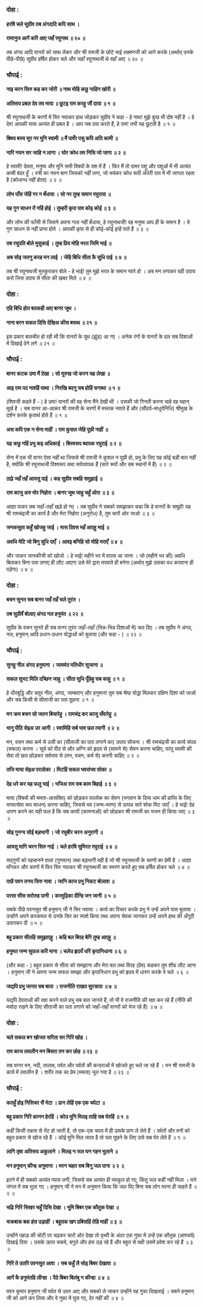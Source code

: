 ### दोहा :

#### हरषि चले सुग्रीव तब अंगदादि कपि साथ ।
#### रामानुज आगें करि आए जहँ रघुनाथ ॥ २० ॥

तब अंगद आदि वानरों को साथ लेकर और श्री रामजी के छोटे भाई लक्ष्मणजी को आगे करके (अर्थात् उनके पीछे-पीछे) सुग्रीव हर्षित होकर चले और जहाँ रघुनाथजी थे वहाँ आए ॥ २० ॥

### चौपाई :

#### नाइ चरन सिरु कह कर जोरी ॥ नाथ मोहि कछु नाहिन खोरी ॥
#### अतिसय प्रबल देव तव माया ॥ छूटइ राम करहु जौं दाया ॥ १ ॥

श्री रघुनाथजी के चरणों में सिर नवाकर हाथ जोड़कर सुग्रीव ने कहा - हे नाथ! मुझे कुछ भी दोष नहीं है । हे देव! आपकी माया अत्यंत ही प्रबल है । आप जब दया करते हैं, हे राम! तभी यह छूटती है ॥ १ ॥

#### बिषय बस्य सुर नर मुनि स्वामी ॥ मैं पावँर पसु कपि अति कामी ॥
#### नारि नयन सर जाहि न लागा । घोर क्रोध तम निसि जो जागा ॥ २ ॥

हे स्वामी! देवता, मनुष्य और मुनि सभी विषयों के वश में हैं । फिर मैं तो पामर पशु और पशुओं में भी अत्यंत कामी बंदर हूँ । स्त्री का नयन बाण जिसको नहीं लगा, जो भयंकर क्रोध रूपी अँधेरी रात में भी जागता रहता है (क्रोधान्ध नहीं होता) ॥ २ ॥

#### लोभ पाँस जेहिं गर न बँधाया । सो नर तुम्ह समान रघुराया ॥
#### यह गुन साधन तें नहिं होई । तुम्हरी कृपा पाव कोइ कोई ॥ ३ ॥

और लोभ की फाँसी से जिसने अपना गला नहीं बँधाया, हे रघुनाथजी! वह मनुष्य आप ही के समान है । ये गुण साधन से नहीं प्राप्त होते । आपकी कृपा से ही कोई-कोई इन्हें पाते हैं ॥ ३ ॥

#### तब रघुपति बोले मुसुकाई । तुम्ह प्रिय मोहि भरत जिमि भाई ॥
#### अब सोइ जतनु करह मन लाई । जेहि बिधि सीता कै सुधि पाई ॥ ४ ॥

तब श्री रघुनाथजी मुस्कुराकर बोले - हे भाई! तुम मुझे भरत के समान प्यारे हो । अब मन लगाकर वही उपाय करो जिस उपाय से सीता की खबर मिले ॥ ४ ॥

### दोहा :

#### एहि बिधि होत बतकही आए बानर जूथ ।
#### नाना बरन सकल दिसि देखिअ कीस बरूथ ॥ २१ ॥

इस प्रकार बातचीत हो रही थी कि वानरों के यूथ (झुंड) आ गए । अनेक रंगों के वानरों के दल सब दिशाओं में दिखाई देने लगे ॥ २१ ॥

### चौपाई :

#### बानर कटक उमा मैं देखा । सो मूरुख जो करन चह लेखा ॥
#### आइ राम पद नावहिं माथा । निरखि बदनु सब होहिं सनाथा ॥ १ ॥

(शिवजी कहते हैं - ) हे उमा! वानरों की वह सेना मैंने देखी थी । उसकी जो गिनती करना चाहे वह महान् मूर्ख है । सब वानर आ-आकर श्री रामजी के चरणों में मस्तक नवाते हैं और (सौंदर्य-माधुर्यनिधि) श्रीमुख के दर्शन करके कृतार्थ होते हैं ॥ १ ॥

#### अस कपि एक न सेना माहीं । राम कुसल जेहि पूछी नाहीं ॥
#### यह कछु नहिं प्रभु कइ अधिकाई । बिस्वरूप ब्यापक रघुराई ॥ २ ॥

सेना में एक भी वानर ऐसा नहीं था जिससे श्री रामजी ने कुशल न पूछी हो, प्रभु के लिए यह कोई बड़ी बात नहीं है, क्योंकि श्री रघुनाथजी विश्वरूप तथा सर्वव्यापक हैं (सारे रूपों और सब स्थानों में हैं) ॥ २ ॥

#### ठाढ़े जहँ तहँ आयसु पाई । कह सुग्रीव सबहि समुझाई ॥
#### राम काजु अरु मोर निहोरा । बानर जूथ जाहु चहुँ ओरा ॥ ३ ॥

आज्ञा पाकर सब जहाँ-तहाँ खड़े हो गए । तब सुग्रीव ने सबको समझाकर कहा कि हे वानरों के समूहों! यह श्री रामचंद्रजी का कार्य है और मेरा निहोरा (अनुरोध) है, तुम चारों ओर जाओ ॥ ३ ॥

#### जनकसुता कहुँ खोजहु जाई । मास दिवस महँ आएहु भाई ॥
#### अवधि मेटि जो बिनु सुधि पाएँ । आवइ बनिहि सो मोहि मराएँ ॥ ४ ॥

और जाकर जानकीजी को खोजो । हे भाई! महीने भर में वापस आ जाना । जो (महीने भर की) अवधि बिताकर बिना पता लगाए ही लौट आएगा उसे मेरे द्वारा मरवाते ही बनेगा (अर्थात् मुझे उसका वध करवाना ही पड़ेगा) ॥ ४ ॥

### दोहा :

#### बचन सुनत सब बानर जहँ तहँ चले तुरंत ।
#### तब सुग्रीवँ बोलाए अंगद नल हनुमंत ॥ २२ ॥

सुग्रीव के वचन सुनते ही सब वानर तुरंत जहाँ-तहाँ (भिन्न-भिन्न दिशाओं में) चल दिए । तब सुग्रीव ने अंगद, नल, हनुमान् आदि प्रधान-प्रधान योद्धाओं को बुलाया (और कहा - ) ॥ २२ ॥

### चौपाई :

#### सुनहु नील अंगद हनुमाना । जामवंत मतिधीर सुजाना ॥
#### सकल सुभट मिलि दच्छिन जाहू । सीता सुधि पूँछेहु सब काहू ॥ १ ॥

हे धीरबुद्धि और चतुर नील, अंगद, जाम्बवान् और हनुमान! तुम सब श्रेष्ठ योद्धा मिलकर दक्षिण दिशा को जाओ और सब किसी से सीताजी का पता पूछना ॥ १ ॥

#### मन क्रम बचन सो जतन बिचारेहु । रामचंद्र कर काजु सँवारेहु ॥
#### भानु पीठि सेइअ उर आगी । स्वामिहि सर्ब भाव छल त्यागी ॥ २ ॥

मन, वचन तथा कर्म से उसी का (सीताजी का पता लगाने का) उपाय सोचना । श्री रामचंद्रजी का कार्य संपन्न (सफल) करना । सूर्य को पीठ से और अग्नि को हृदय से (सामने से) सेवन करना चाहिए, परंतु स्वामी की सेवा तो छल छोड़कर सर्वभाव से (मन, वचन, कर्म से) करनी चाहिए ॥ २ ॥

#### तजि माया सेइअ परलोका । मिटहिं सकल भवसंभव सोका ॥
#### देह धरे कर यह फलु भाई । भजिअ राम सब काम बिहाई ॥ ३ ॥

माया (विषयों की ममता-आसक्ति) को छोड़कर परलोक का सेवन (भगवान के दिव्य धाम की प्राप्ति के लिए भगवत्सेवा रूप साधन) करना चाहिए, जिससे भव (जन्म-मरण) से उत्पन्न सारे शोक मिट जाएँ । हे भाई! देह धारण करने का यही फल है कि सब कामों (कामनाओं) को छोड़कर श्री रामजी का भजन ही किया जाए ॥ ३ ॥

#### सोइ गुनग्य सोई बड़भागी । जो रघुबीर चरन अनुरागी ॥
#### आयसु मागि चरन सिरु नाई । चले हरषि सुमिरत रघुराई ॥ ४ ॥

सद्गुणों को पहचानने वाला (गुणवान) तथा बड़भागी वही है जो श्री रघुनाथजी के चरणों का प्रेमी है । आज्ञा माँगकर और चरणों में फिर सिर नवाकर श्री रघुनाथजी का स्मरण करते हुए सब हर्षित होकर चले ॥ ४ ॥

#### पाछें पवन तनय सिरु नावा । जानि काज प्रभु निकट बोलावा ॥
#### परसा सीस सरोरुह पानी । करमुद्रिका दीन्हि जन जानी ॥ ५ ॥

सबके पीछे पवनसुत श्री हनुमान् जी ने सिर नवाया । कार्य का विचार करके प्रभु ने उन्हें अपने पास बुलाया । उन्होंने अपने करकमल से उनके सिर का स्पर्श किया तथा अपना सेवक जानकर उन्हें अपने हाथ की अँगूठी उतारकर दी ॥ ५ ॥

#### बहु प्रकार सीतहि समुझाएहु । कहि बल बिरह बेगि तुम्ह आएहु ॥
#### हनुमत जन्म सुफल करि माना । चलेउ हृदयँ धरि कृपानिधाना ॥ ६ ॥

(और कहा - ) बहुत प्रकार से सीता को समझाना और मेरा बल तथा विरह (प्रेम) कहकर तुम शीघ्र लौट आना । हनुमान् जी ने अपना जन्म सफल समझा और कृपानिधान प्रभु को हृदय में धारण करके वे चले ॥ ६ ॥

#### जद्यपि प्रभु जानत सब बाता । राजनीति राखत सुरत्राता ॥ ७ ॥

यद्यपि देवताओं की रक्षा करने वाले प्रभु सब बात जानते हैं, तो भी वे राजनीति की रक्षा कर रहे हैं (नीति की मर्यादा रखने के लिए सीताजी का पता लगाने को जहाँ-तहाँ वानरों को भेज रहे हैं) ॥ ७ ॥

### दोहा :

#### चले सकल बन खोजत सरिता सर गिरि खोह ।
#### राम काज लयलीन मन बिसरा तन कर छोह ॥ २३ ॥

सब वानर वन, नदी, तालाब, पर्वत और पर्वतों की कन्दराओं में खोजते हुए चले जा रहे हैं । मन श्री रामजी के कार्य में लवलीन है । शरीर तक का प्रेम (ममत्व) भूल गया है ॥ २३ ॥

### चौपाई :

#### कतहुँ होइ निसिचर सैं भेटा । प्रान लेहिं एक एक चपेटा ॥
#### बहु प्रकार गिरि कानन हेरहिं । कोउ मुनि मिलइ ताहि सब घेरहिं ॥ १ ॥

कहीं किसी राक्षस से भेंट हो जाती है, तो एक-एक चपत में ही उसके प्राण ले लेते हैं । पर्वतों और वनों को बहुत प्रकार से खोज रहे हैं । कोई मुनि मिल जाता है तो पता पूछने के लिए उसे सब घेर लेते हैं ॥ १ ॥

#### लागि तृषा अतिसय अकुलाने । मिलइ न जल घन गहन भुलाने ॥
#### मन हनुमान् कीन्ह अनुमाना । मरन चहत सब बिनु जल पाना ॥ २ ॥

इतने में ही सबको अत्यंत प्यास लगी, जिससे सब अत्यंत ही व्याकुल हो गए, किंतु जल कहीं नहीं मिला । घने जंगल में सब भुला गए । हनुमान् जी ने मन में अनुमान किया कि जल पिए बिना सब लोग मरना ही चाहते हैं ॥ २ ॥

#### चढ़ि गिरि सिखर चहूँ दिसि देखा । भूमि बिबर एक कौतुक पेखा ॥
#### चक्रबाक बक हंस उड़ाहीं । बहुतक खग प्रबिसहिं तेहि माहीं ॥ ३ ॥

उन्होंने पहाड़ की चोटी पर चढ़कर चारों ओर देखा तो पृथ्वी के अंदर एक गुफा में उन्हें एक कौतुक (आश्चर्य) दिखाई दिया । उसके ऊपर चकवे, बगुले और हंस उड़ रहे हैं और बहुत से पक्षी उसमें प्रवेश कर रहे हैं ॥ ३ ॥

#### गिरि ते उतरि पवनसुत आवा । सब कहुँ लै सोइ बिबर देखावा ॥
#### आगें कै हनुमंतहि लीन्हा । पैठे बिबर बिलंबु न कीन्हा ॥ ४ ॥

पवन कुमार हनुमान् जी पर्वत से उतर आए और सबको ले जाकर उन्होंने वह गुफा दिखलाई । सबने हनुमान् जी को आगे कर लिया और वे गुफा में घुस गए, देर नहीं की ॥ ४ ॥